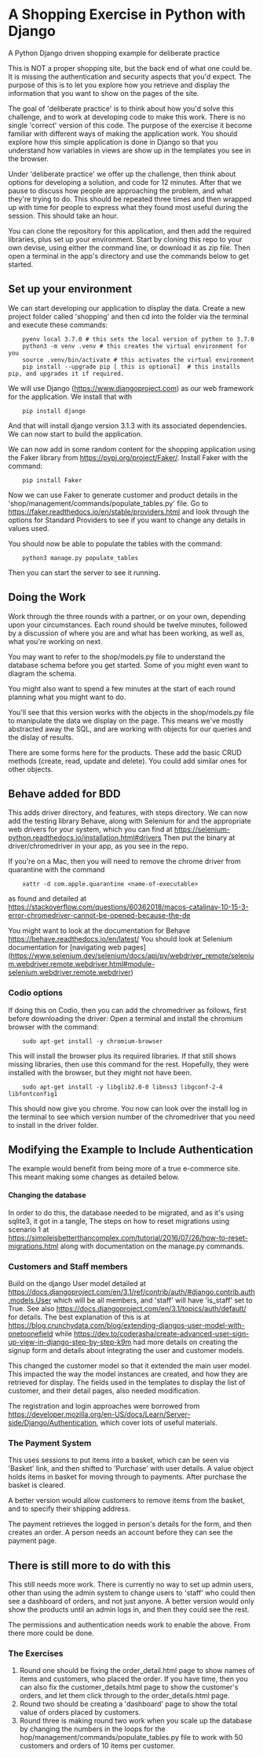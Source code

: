 # A Shopping Exercise in Python with Django
A Python Django driven shopping example for deliberate practice

This is NOT a proper shopping site, but the back end of what one could be. It is missing the authentication and security aspects that you'd expect. The purpose of this is to let you explore how you retrieve and display the information that you want to show on the pages of the site.

The goal of 'deliberate practice' is to think about how you'd solve this challenge, and to work at developing code to make this work. There is no single 'correct' version of this code. The purpose of the exercise it become familiar with different ways of making the application work. You should explore how this simple application is done in Django so that you understand how variables in views are show up in the templates you see in the browser.

Under 'deliberate practice' we offer up the challenge, then think about options for developing a solution, and code for 12 minutes. After that we pause to discuss how people are approaching the problem, and what they're trying to do. This should be repeated three times and then wrapped up with time for people to express what they found most useful during the session. This should take an hour.

You can clone the repository for this application, and then add the required libraries, plus set up your environment. Start by cloning this repo to your own devise, using either the command line, or download it as zip file. Then open a terminal in the app's directory and use the commands below to get started.

## Set up your environment
 We can start developing our application to display the data. Create a new project folder called 'shopping' and then cd into the folder via the terminal and execute these commands:

        pyenv local 3.7.0 # this sets the local version of python to 3.7.0
        python3 -m venv .venv # this creates the virtual environment for you
        source .venv/bin/activate # this activates the virtual environment
        pip install --upgrade pip [ this is optional]  # this installs pip, and upgrades it if required.

We will use Django (https://www.djangoproject.com) as our web framework for the application. We install that with 
        
        pip install django

And that will install django version 3.1.3 with its associated dependencies. We can now start to build the application.

We can now add in some random content for the shopping application using the Faker library from https://pypi.org/project/Faker/. Install Faker with the command: 

        pip install Faker

Now we can use Faker to generate customer and product details in the 'shop/management/commands/populate_tables.py' file. Go to https://faker.readthedocs.io/en/stable/providers.html and look through the options for Standard Providers to see if you want to change any details in values used.

You should now be able to populate the tables with the command:

        python3 manage.py populate_tables

Then you can start the server to see it running. 

##  Doing the Work

Work through the three rounds with a partner, or on your own, depending upon your circumstances. Each round should be twelve minutes, followed by a discussion of where you are and what has been working, as well as, what you're working on next.

You may want to refer to the shop/models.py file to understand the database schema before you get started. Some of you might even want to diagram the schema. 

You might also want to spend a few minutes at the start of each round planning what you might want to do.

You'll see that this version works with the objects in the shop/models.py file to manipulate the data we display on the page. This means we've mostly abstracted away the SQL, and are working with objects for our queries and the dislay of results.

There are some forms here for the products. These add the basic CRUD methods (create, read, update and delete). You could add similar ones for other objects.

## Behave added for BDD

This adds driver directory, and features, with steps directory.
We can now add the testing library Behave, along with Selenium for and the appropriate web drivers for your system, which you can find at https://selenium-python.readthedocs.io/installation.html#drivers Then put the binary at driver/chromedriver in your app, as you see in the repo. 

If you're on a Mac, then you will need to remove the chrome driver from quarantine with the command

        xattr -d com.apple.quarantine <name-of-executable>

as found and detailed at https://stackoverflow.com/questions/60362018/macos-catalinav-10-15-3-error-chromedriver-cannot-be-opened-because-the-de 

You might want to look at the documentation for Behave https://behave.readthedocs.io/en/latest/ 
You should look at Selenium documentation for [navigating web pages] (https://www.selenium.dev/selenium/docs/api/py/webdriver_remote/selenium.webdriver.remote.webdriver.html#module-selenium.webdriver.remote.webdriver)

### Codio options
If doing this on Codio, then you can add the chromedriver as follows, first before downloading the driver:
Open a terminal and install the chromium browser with the command:

        sudo apt-get install -y chromium-browser

This will install the browser plus its required libraries. If that still shows missing libraries, then use this command for the rest. Hopefully, they were installed with the browser, but they might not have been.

        sudo apt-get install -y libglib2.0-0 libnss3 libgconf-2-4 libfontconfig1

This should now give you chrome. You now can look over the install log in the terminal to see which version number of the chromedriver that you need to install in the driver folder.

## Modifying the Example to Include Authentication
The example would benefit from being more of a true e-commerce site. This meant making some changes as detailed below.

#### Changing the database
In order to do this, the database needed to be migrated, and as it's using sqlite3, it got in a tangle, The steps on how to reset migrations using scenario 1 at https://simpleisbetterthancomplex.com/tutorial/2016/07/26/how-to-reset-migrations.html along with documentation on the manage.py commands.

### Customers and Staff members
Build on the django User model detailed at https://docs.djangoproject.com/en/3.1/ref/contrib/auth/#django.contrib.auth.models.User which will be all members, and 'staff' will have 'is_staff' set to True. See also https://docs.djangoproject.com/en/3.1/topics/auth/default/ for details.
The best explanation of this is at https://blog.crunchydata.com/blog/extending-djangos-user-model-with-onetoonefield while https://dev.to/coderasha/create-advanced-user-sign-up-view-in-django-step-by-step-k9m had more details on creating the signup form and details about integrating the user and customer models.

This changed the customer model so that it extended the main user model. This impacted the way the model instances are created, and how they are retrieved for display. The fields used in the templates to display the list of customer, and their detail pages, also needed modification.

The registration and login approaches were borrowed from https://developer.mozilla.org/en-US/docs/Learn/Server-side/Django/Authentication, which cover lots of useful materials.

### The Payment System 
This uses sessions to put items into a basket, which can be seen via 'Basket' link, and then shifted to 'Purchase' with user details. A value object holds items in basket for moving through to payments. After purchase the basket is cleared.

A better version would allow customers to remove items from the basket, and to specify their shipping address.

The payment retrieves the logged in person's details for the form, and then creates an order. A person needs an account before they can see the payment page.

## There is still more to do with this
This still needs more work. There is currently no way to set up admin users, other than using the admin system to change users to 'staff' who could then see a dashboard of orders, and not just anyone.
A better version would only show the products until an admin logs in, and then they could see the rest.

The permissions and authentication needs work to enable the above. From there more could be done. 


### The Exercises

1. Round one should be fixing the order_detail.html page to show names of items and customers, who placed the order. If you have time, then you can also fix the customer_details.html page to show the customer's orders, and let them click through to the order_details.html page.
2. Round two should be creating a 'dashboard' page to show the total value of orders placed by customers.
3. Round three is making round two work when you scale up the database by changing the numbers in the loops for the hop/management/commands/populate_tables.py file to work with 50 customers and orders of 10 items per customer.
